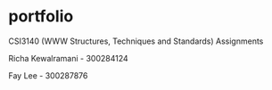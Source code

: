 # portfolio
CSI3140 (WWW Structures, Techniques and Standards) Assignments

Richa Kewalramani - 300284124

Fay Lee - 300287876